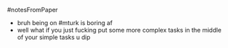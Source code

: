#notesFromPaper
 - bruh being on #mturk is boring af
 - well what if you just fucking put some more complex tasks in the middle of your simple tasks u dip
